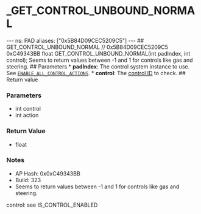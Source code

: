 # _GET_CONTROL_UNBOUND_NORMAL

--- ns: PAD aliases: ["0x5B84D09CEC5209C5"] --- ## GET_CONTROL_UNBOUND_NORMAL  // 0x5B84D09CEC5209C5 0xC49343BB float GET_CONTROL_UNBOUND_NORMAL(int padIndex, int control);  Seems to return values between -1 and 1 for controls like gas and steering.  ## Parameters * **padIndex**: The control system instance to use. See [`ENABLE_ALL_CONTROL_ACTIONS`](#_0xA5FFE9B05F199DE7). * **control**: The [control ID](https://docs.fivem.net/docs/game-references/controls/#controls) to check.  ## Return value

### Parameters
* int control
* int action

### Return Value
* float

### Notes
* AP Hash: 0x0xC49343BB
* Build: 323
* Seems to return values between -1 and 1 for controls like gas and steering.

control: see IS_CONTROL_ENABLED

